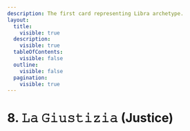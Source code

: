 ```yaml
---
description: The first card representing Libra archetype.
layout:
  title:
    visible: true
  description:
    visible: true
  tableOfContents:
    visible: false
  outline:
    visible: false
  pagination:
    visible: true
---
```


# 8. 𝙻𝚊 𝙶𝚒𝚞𝚜𝚝𝚒𝚣𝚒𝚊 (Justice)

